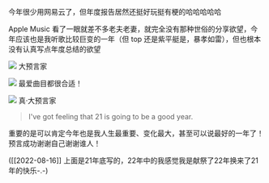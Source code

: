 今年很少用网易云了，但年度报告居然还挺好玩挺有梗的哈哈哈哈哈

Apple Music 看了一眼就差不多老夫老妻，就完全没有那种世俗的分享欲望，今年应该也是我听歌比较巨变的一年（但 top 还是紫平艇是，暴孝如雷），但也根本没有认真写点年度总结的欲望 

![](https://picture-guan.oss-cn-hangzhou.aliyuncs.com/20220816155639.png)
大预言家

![](https://picture-guan.oss-cn-hangzhou.aliyuncs.com/20220816155719.png)
最爱曲目都很合适！

![](https://picture-guan.oss-cn-hangzhou.aliyuncs.com/20220816155756.png)
真·大预言家

>I've got feeling that 21
is going to be a good year.

重要的是可以肯定今年也是我人生最重要、变化最大，甚至可以说最好的一年了！预言成功谢谢自己谢谢谁人！

([[2022-08-16]] 上面是21年底写的，22年中的我感觉我是献祭了22年换来了21年的快乐-.-)